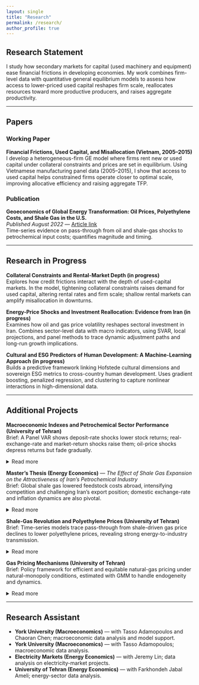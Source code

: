 ```yaml
---
layout: single
title: "Research"
permalink: /research/
author_profile: true
---
```


## Research Statement
I study how secondary markets for capital (used machinery and equipment) ease financial frictions in developing economies. My work combines firm-level data with quantitative general equilibrium models to assess how access to lower-priced used capital reshapes firm scale, reallocates resources toward more productive producers, and raises aggregate productivity.

---

## Papers

### Working Paper
**Financial Frictions, Used Capital, and Misallocation (Vietnam, 2005–2015)**  
I develop a heterogeneous-firm GE model where firms rent new or used capital under collateral constraints and prices are set in equilibrium. Using Vietnamese manufacturing panel data (2005–2015), I show that access to used capital helps constrained firms operate closer to optimal scale, improving allocative efficiency and raising aggregate TFP.

### Publication
**Geoeconomics of Global Energy Transformation: Oil Prices, Polyethylene Costs, and Shale Gas in the U.S.**  
*Published August 2022* — 
<a href="https://wsps.ut.ac.ir/article_93569.html" target="_blank" rel="noopener noreferrer">Article link</a>  
Time-series evidence on pass-through from oil and shale-gas shocks to petrochemical input costs; quantifies magnitude and timing.

---

## Research in Progress

**Collateral Constraints and Rental-Market Depth (in progress)**  
Explores how credit frictions interact with the depth of used-capital markets. In the model, tightening collateral constraints raises demand for used capital, altering rental rates and firm scale; shallow rental markets can amplify misallocation in downturns.

**Energy-Price Shocks and Investment Reallocation: Evidence from Iran (in progress)**  
Examines how oil and gas price volatility reshapes sectoral investment in Iran. Combines sector-level data with macro indicators, using SVAR, local projections, and panel methods to trace dynamic adjustment paths and long-run growth implications.

**Cultural and ESG Predictors of Human Development: A Machine-Learning Approach (in progress)**  
Builds a predictive framework linking Hofstede cultural dimensions and sovereign ESG metrics to cross-country human development. Uses gradient boosting, penalized regression, and clustering to capture nonlinear interactions in high-dimensional data.


---

## Additional Projects

**Macroeconomic Indexes and Petrochemical Sector Performance (University of Tehran)**  
Brief: A Panel VAR shows deposit-rate shocks lower stock returns; real-exchange-rate and market-return shocks raise them; oil-price shocks depress returns but fade gradually.  
<details><summary>Read more</summary>
In this study, I apply a PVAR to examine how oil prices, real exchange rates, deposit rates, and market returns shape stock returns in Iran’s petrochemical sector. Impulse–response functions show deposit-rate shocks reduce returns, exchange-rate shocks increase them, and oil shocks have a negative yet diminishing effect across quarters—highlighting persistent macro-financial channels shaping firm performance.
</details>

**Master’s Thesis (Energy Economics)** — *The Effect of Shale Gas Expansion on the Attractiveness of Iran’s Petrochemical Industry*  
Brief: Global shale gas lowered feedstock costs abroad, intensifying competition and challenging Iran’s export position; domestic exchange-rate and inflation dynamics are also pivotal.  
<details><summary>Read more</summary>
The thesis studies how the U.S. shale-gas boom reshaped global petrochemical competitiveness. Using time-series and panel econometrics (e.g., VECM/cointegration), it links shale-driven energy price changes with polyethylene prices and sectoral performance, showing how external energy shocks and domestic macro factors jointly determine industry attractiveness.
</details>

**Shale-Gas Revolution and Polyethylene Prices (University of Tehran)**  
Brief: Time-series models trace pass-through from shale-driven gas price declines to lower polyethylene prices, revealing strong energy-to-industry transmission.  
<details><summary>Read more</summary>
Econometric analysis shows cheaper gas inputs increased supply and put durable downward pressure on polymer prices, illustrating how energy shocks propagate through manufacturing cost structures and global competition.
</details>

**Gas Pricing Mechanisms (University of Tehran)**  
Brief: Policy framework for efficient and equitable natural-gas pricing under natural-monopoly conditions, estimated with GMM to handle endogeneity and dynamics.  
<details><summary>Read more</summary>
Grounded in public-sector pricing and Ramsey principles, the project estimates demand and cost relationships and evaluates alternative pricing rules under subsidy reform. GMM estimation provides consistent dynamics, yielding benchmarks that balance fiscal goals, consumer welfare, and industrial competitiveness.
</details>

---

## Research Assistant
- **York University (Macroeconomics)** — with Tasso Adamopoulos and Chaoran Chen; macroeconomic data analysis and model support.  
- **York University (Macroeconomics)** — with Tasso Adamopoulos; macroeconomic data analysis.  
- **Electricity Markets (Energy Economics)** — with Jeremy Lin; data analysis on electricity-market projects.  
- **University of Tehran (Energy Economics)** — with Farkhondeh Jabal Ameli; energy-sector data analysis.  

